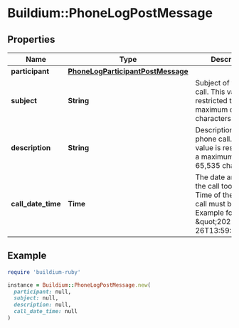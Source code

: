 # Buildium::PhoneLogPostMessage

## Properties

| Name | Type | Description | Notes |
| ---- | ---- | ----------- | ----- |
| **participant** | [**PhoneLogParticipantPostMessage**](PhoneLogParticipantPostMessage.md) |  |  |
| **subject** | **String** | Subject of the phone call. This value is restricted to a maximum of 255 characters. |  |
| **description** | **String** | Description of the phone call. This value is restricted to a maximum of 65,535 characters. |  |
| **call_date_time** | **Time** | The date and time the call took place. Time of the phone call must be UTC. Example format: \&quot;2021-01-26T13:59:15Z\&quot; |  |

## Example

```ruby
require 'buildium-ruby'

instance = Buildium::PhoneLogPostMessage.new(
  participant: null,
  subject: null,
  description: null,
  call_date_time: null
)
```

